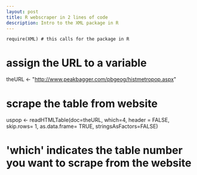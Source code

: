 ```yaml
---
layout: post
title: R webscraper in 2 lines of code
description: Intro to the XML package in R
---
```


    require(XML) # this calls for the package in R

# assign the URL to a variable
theURL <- "http://www.peakbagger.com/pbgeog/histmetropop.aspx"

# scrape the table from website
uspop <- readHTMLTable(doc=theURL, which=4, header = FALSE, skip.rows= 1, as.data.frame= TRUE, stringsAsFactors=FALSE)

# 'which' indicates the table number you want to scrape from the website
